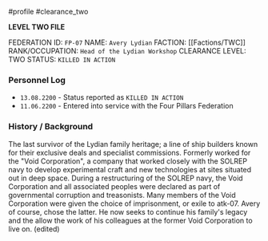 #profile #clearance_two 

**LEVEL TWO FILE**

FEDERATION ID: `FP-07`
NAME: `Avery Lydian`
FACTION: [[Factions/TWC]]
RANK/OCCUPATION: `Head of the Lydian Workshop`
CLEARANCE LEVEL: TWO
STATUS: `KILLED IN ACTION`

### Personnel Log
- `13.08.2200` - Status reported as `KILLED IN ACTION`
- `11.06.2200` - Entered into service with the Four Pillars Federation

### History / Background
The last survivor of the Lydian family heritage; a line of ship builders known for their exclusive deals and specialist commissions. Formerly worked for the "Void Corporation", a company that worked closely with the SOLREP navy to develop experimental craft and new technologies at sites situated out in deep space. During a restructuring of the SOLREP navy, the Void Corporation and all associated peoples were declared as part of governmental corruption and treasonists. Many members of the Void Corporation were given the choice of imprisonment, or exile to atk-07. Avery of course, chose the latter. He now seeks to continue his family's legacy and the allow the work of his colleagues at the former Void Corporation to live on. (edited)
